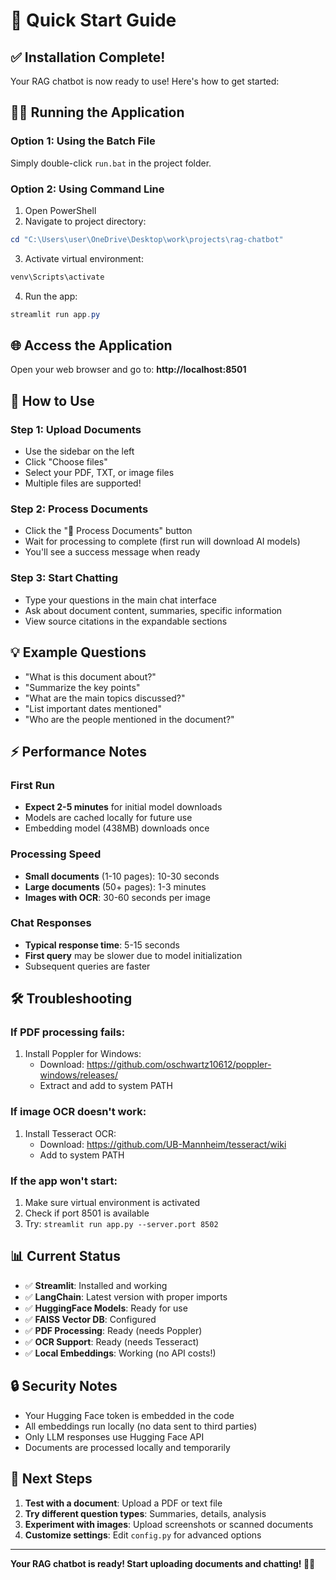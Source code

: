 # 🚀 Quick Start Guide

## ✅ Installation Complete!

Your RAG chatbot is now ready to use! Here's how to get started:

## 🏃‍♂️ Running the Application

### Option 1: Using the Batch File
Simply double-click `run.bat` in the project folder.

### Option 2: Using Command Line
1. Open PowerShell
2. Navigate to project directory:
```powershell
cd "C:\Users\user\OneDrive\Desktop\work\projects\rag-chatbot"
```
3. Activate virtual environment:
```powershell
venv\Scripts\activate
```
4. Run the app:
```powershell
streamlit run app.py
```

## 🌐 Access the Application
Open your web browser and go to: **http://localhost:8501**

## 📖 How to Use

### Step 1: Upload Documents
- Use the sidebar on the left
- Click "Choose files" 
- Select your PDF, TXT, or image files
- Multiple files are supported!

### Step 2: Process Documents
- Click the "🔄 Process Documents" button
- Wait for processing to complete (first run will download AI models)
- You'll see a success message when ready

### Step 3: Start Chatting
- Type your questions in the main chat interface
- Ask about document content, summaries, specific information
- View source citations in the expandable sections

## 💡 Example Questions
- "What is this document about?"
- "Summarize the key points"
- "What are the main topics discussed?"
- "List important dates mentioned"
- "Who are the people mentioned in the document?"

## ⚡ Performance Notes

### First Run
- **Expect 2-5 minutes** for initial model downloads
- Models are cached locally for future use
- Embedding model (438MB) downloads once

### Processing Speed
- **Small documents** (1-10 pages): 10-30 seconds
- **Large documents** (50+ pages): 1-3 minutes
- **Images with OCR**: 30-60 seconds per image

### Chat Responses
- **Typical response time**: 5-15 seconds
- **First query** may be slower due to model initialization
- Subsequent queries are faster

## 🛠️ Troubleshooting

### If PDF processing fails:
1. Install Poppler for Windows:
   - Download: https://github.com/oschwartz10612/poppler-windows/releases/
   - Extract and add to system PATH

### If image OCR doesn't work:
1. Install Tesseract OCR:
   - Download: https://github.com/UB-Mannheim/tesseract/wiki
   - Add to system PATH

### If the app won't start:
1. Make sure virtual environment is activated
2. Check if port 8501 is available
3. Try: `streamlit run app.py --server.port 8502`

## 📊 Current Status
- ✅ **Streamlit**: Installed and working
- ✅ **LangChain**: Latest version with proper imports
- ✅ **HuggingFace Models**: Ready for use
- ✅ **FAISS Vector DB**: Configured
- ✅ **PDF Processing**: Ready (needs Poppler)
- ✅ **OCR Support**: Ready (needs Tesseract)
- ✅ **Local Embeddings**: Working (no API costs!)

## 🔒 Security Notes
- Your Hugging Face token is embedded in the code
- All embeddings run locally (no data sent to third parties)
- Only LLM responses use Hugging Face API
- Documents are processed locally and temporarily

## 🎯 Next Steps
1. **Test with a document**: Upload a PDF or text file
2. **Try different question types**: Summaries, details, analysis
3. **Experiment with images**: Upload screenshots or scanned documents
4. **Customize settings**: Edit `config.py` for advanced options

---

**Your RAG chatbot is ready! Start uploading documents and chatting! 🤖💬**
